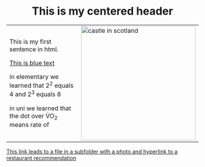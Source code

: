 <!DOCTYPE html>
<html>
<body>

<h1 align="center"> This is my centered header </h1>

<table>
	<tr>
		<td>
<p> This is my first sentence in html. </p>

[This is blue text](#)<!--(blue)-->

<p> in elementary we learned that 2<sup>2</sup> equals 4 and 2<sup>3</sup> equals 8 </p>

<p> in uni we learned that the dot over V̇O<sub>2</sub> means rate of </p>
		</td>
		<td>
		<img src="https://media.onthemarket.com/properties/13899809/1465804485/image-3-1024x1024.jpg" alt="castle in scotland" width="300" height="300">
		</td>
	</tr>
</table>

<a href="https://github.com/salsaket/KNES381/blob/main/subfolder/randomfile.md"> This link leads to a file in a subfolder with a photo and hyperlink to a restaurant recommendation</a>

</body>
</html>
